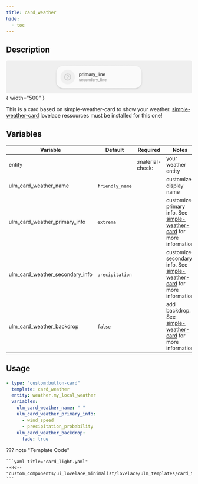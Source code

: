 ```yaml
---
title: card_weather
hide:
  - toc
---
```


<!-- markdownlint-disable MD046 -->

## Description

![example-image](../../assets/img/ulm_cards/card_example.png){ width="500" }

This is a card based on simple-weather-card to show your weather.
[simple-weather-card](https://github.com/kalkih/simple-weather-card) lovelace ressources must be installed for this one!

## Variables

| Variable                  | Default         | Required         | Notes                                                                                                       |
| ------------------------- | --------------- | ---------------- | ----------------------------------------------------------------------------------------------------------- |
| entity                    |                 | :material-check: | your weather entity                                                                                         |
| ulm_card_weather_name     | `friendly_name` |                  | customize display name                                                                                      |
| ulm_card_weather_primary_info | `extrema`   |                  | customize primary info. See [simple-weather-card](https://github.com/kalkih/simple-weather-card) for more information |
| ulm_card_weather_secondary_info | `precipitation`   |          | customize secondary info. See [simple-weather-card](https://github.com/kalkih/simple-weather-card) for more information |
| ulm_card_weather_backdrop | `false`         |                  | add backdrop. See [simple-weather-card](https://github.com/kalkih/simple-weather-card) for more information |

## Usage

```yaml
- type: "custom:button-card"
  template: card_weather
  entity: weather.my_local_weather
  variables:
    ulm_card_weather_name: " "
    ulm_card_weather_primary_info:
      - wind_speed
      - precipitation_probability
    ulm_card_weather_backdrop:
      fade: true
```

??? note "Template Code"

    ```yaml title="card_light.yaml"
    --8<-- "custom_components/ui_lovelace_minimalist/lovelace/ulm_templates/card_templates/cards/card_weather.yaml"
    ```
